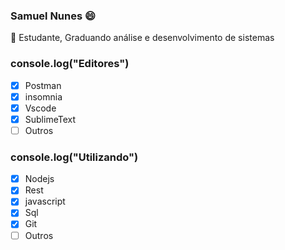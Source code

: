 

<!--
### Samuel Nunes
**samuelikz/samuelikz** is a ✨ _special_ ✨ repository because its `README.md` (this file) appears on your GitHub profile.

Here are some ideas to get you started:

- 🔭 I’m currently working on ...
- 🌱 I’m currently learning ...
- 👯 I’m looking to collaborate on ...
- 🤔 I’m looking for help with ...
- 💬 Ask me about ...
- 📫 How to reach me: ...
- 😄 Pronouns: ...
- ⚡ Fun fact: ...

### console.log

- [x] Postman
- [x] insomnia
- [x] Vscode
- [x] SublimeText
- [ ] Outros

-->
### Samuel Nunes 😄
<p align="justify"> 💬 Estudante, Graduando análise e desenvolvimento de sistemas </p>

### console.log("Editores")

- [x] Postman
- [x] insomnia
- [x] Vscode
- [x] SublimeText
- [ ] Outros

### console.log("Utilizando")

- [x] Nodejs
- [x] Rest
- [x] javascript
- [x] Sql
- [x] Git
- [ ] Outros
